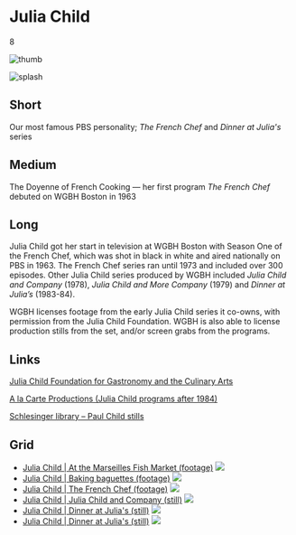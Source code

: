 # Julia Child

8

![thumb](https://s3.amazonaws.com/wgbhstocksales.org/content/collections/julia_child/julia-thumb_348x196.png)

![splash](https://s3.amazonaws.com/wgbhstocksales.org/content/collections/julia_child/julia_collection_main_770x433.png)

## Short

Our most famous PBS personality;
*The French Chef* and *Dinner at Julia's* series

## Medium

The Doyenne of French Cooking — her first program *The French Chef* debuted on WGBH Boston in 1963

## Long

Julia Child got her start in television at WGBH Boston with Season One of the 
French Chef, which was shot in black in white and aired nationally on PBS in 1963.  The 
French Chef series ran until 1973 and included over 300 episodes.
Other Julia Child series produced by WGBH included *Julia Child and Company* (1978), 
*Julia Child and More Company* (1979)  and *Dinner at Julia’s* (1983-84).
  
WGBH licenses footage from the early Julia Child series it co-owns, with permission 
from the Julia Child Foundation. WGBH is also able to license production stills 
from the set, and/or screen grabs from the programs.   

## Links

[Julia Child Foundation for Gastronomy and the Culinary Arts](http://www.juliachildfoundation.org)

[A la Carte Productions (Julia Child programs after 1984)](http://www.alacartetv.com/html/jnj/jnj.htm)

[Schlesinger library – Paul Child stills](http://tinyurl.com/9lv329u)

## Grid

- [Julia Child | At the Marseilles Fish Market (footage)](http://openvault.wgbh.org/catalog/V_FCE3AFA560C24607BBB137BED1CFE183) ![](https://s3.amazonaws.com/wgbhstocksales.org/content/collections/julia_child/Julia+Child+at+the+fish+market_348x196.png)
- [Julia Child | Baking baguettes (footage)](http://video.pbs.org/program/julia-child-baking-julia/) ![](https://s3.amazonaws.com/wgbhstocksales.org/content/collections/julia_child/Julia+with+baguettes_348x196.png)
- [Julia Child | The French Chef (footage)](http://openvault.wgbh.org/catalog/V_B0D9EDA444FC425C8932E0BE8198AAA5) ![](https://s3.amazonaws.com/wgbhstocksales.org/content/collections/julia_child/Julia+B%26W_348x196.png)
- [Julia Child | Julia Child and Company (still)](http://openvault.wgbh.org/catalog/V_7DD556F277364C148567FD2498CBE99F) ![](https://s3.amazonaws.com/wgbhstocksales.org/content/collections/julia_child/JuliaInKitchen7_348x196.jpg)
- [Julia Child | Dinner at Julia's (still)](http://openvault.wgbh.org/catalog/V_014A9E3188F644378BDEDF18558E6C0F) ![](https://s3.amazonaws.com/wgbhstocksales.org/content/collections/julia_child/JuliaWithCrabs_348x196.jpg)
- [Julia Child | Dinner at Julia's (still)](http://openvault.wgbh.org/catalog/V_014A9E3188F644378BDEDF18558E6C0F) ![](https://s3.amazonaws.com/wgbhstocksales.org/content/collections/julia_child/JuliaInWoods_348x196.jpg)
